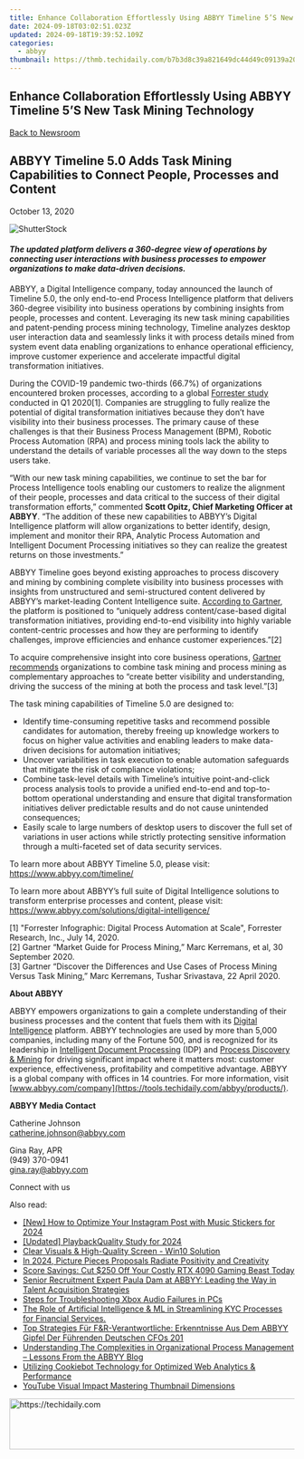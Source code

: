 ```yaml
---
title: Enhance Collaboration Effortlessly Using ABBYY Timeline 5’S New Task Mining Technology
date: 2024-09-18T03:02:51.023Z
updated: 2024-09-18T19:39:52.109Z
categories:
  - abbyy
thumbnail: https://thmb.techidaily.com/b7b3d8c39a821649dc44d49c09139a20a97e41dfca3f0d118aeffb822a7ad834.jpg
---
```


## Enhance Collaboration Effortlessly Using ABBYY Timeline 5’S New Task Mining Technology

[Back to Newsroom](https://tools.techidaily.com/abbyy/products/)

## ABBYY Timeline 5.0 Adds Task Mining Capabilities to Connect People, Processes and Content

October 13, 2020

![ShutterStock](https://content.abbyy.com/-/media/project/abbyy/abbyy/branchtemplates/shutterstock_1272462163_1296-x-729.jpg?h=729&iar=0&w=1296)

#### _The updated platform delivers a 360-degree view of operations by connecting user interactions with business processes to empower organizations to make data-driven decisions._

ABBYY, a Digital Intelligence company, today announced the launch of Timeline 5.0, the only end-to-end Process Intelligence platform that delivers 360-degree visibility into business operations by combining insights from people, processes and content. Leveraging its new task mining capabilities and patent-pending process mining technology, Timeline analyzes desktop user interaction data and seamlessly links it with process details mined from system event data enabling organizations to enhance operational efficiency, improve customer experience and accelerate impactful digital transformation initiatives. 

During the COVID-19 pandemic two-thirds (66.7%) of organizations encountered broken processes, according to a global [Forrester study](https://www.forrester.com/report/Forrester+Infographic+Digital+Process+Automation+At+Scale/-/E-RES160722 "Forrester: Global study") conducted in Q1 2020\[1\]. Companies are struggling to fully realize the potential of digital transformation initiatives because they don’t have visibility into their business processes. The primary cause of these challenges is that their Business Process Management (BPM), Robotic Process Automation (RPA) and process mining tools lack the ability to understand the details of variable processes all the way down to the steps users take.

“With our new task mining capabilities, we continue to set the bar for Process Intelligence tools enabling our customers to realize the alignment of their people, processes and data critical to the success of their digital transformation efforts,” commented **Scott Opitz, Chief Marketing Officer at ABBYY**. “The addition of these new capabilities to ABBYY’s Digital Intelligence platform will allow organizations to better identify, design, implement and monitor their RPA, Analytic Process Automation and Intelligent Document Processing initiatives so they can realize the greatest returns on those investments.”

ABBYY Timeline goes beyond existing approaches to process discovery and mining by combining complete visibility into business processes with insights from unstructured and semi-structured content delivered by ABBYY’s market-leading Content Intelligence suite. [According to Gartner](https://www.gartner.com/document/3991229 "Gartner report"), the platform is positioned to “uniquely address content/case-based digital transformation initiatives, providing end-to-end visibility into highly variable content-centric processes and how they are performing to identify challenges, improve efficiencies and enhance customer experiences.”\[2\]

To acquire comprehensive insight into core business operations, [Gartner recommends](https://www.gartner.com/en/documents/3983907/discover-the-differences-and-use-cases-of-process-mining "recommendations from Gartner analytics") organizations to combine task mining and process mining as complementary approaches to “create better visibility and understanding, driving the success of the mining at both the process and task level.”\[3\]

The task mining capabilities of Timeline 5.0 are designed to:

* Identify time-consuming repetitive tasks and recommend possible candidates for automation, thereby freeing up knowledge workers to focus on higher value activities and enabling leaders to make data-driven decisions for automation initiatives;
* Uncover variabilities in task execution to enable automation safeguards that mitigate the risk of compliance violations;
* Combine task-level details with Timeline’s intuitive point-and-click process analysis tools to provide a unified end-to-end and top-to-bottom operational understanding and ensure that digital transformation initiatives deliver predictable results and do not cause unintended consequences;
* Easily scale to large numbers of desktop users to discover the full set of variations in user actions while strictly protecting sensitive information through a multi-faceted set of data security services.

To learn more about ABBYY Timeline 5.0, please visit: <https://www.abbyy.com/timeline/>

To learn more about ABBYY’s full suite of Digital Intelligence solutions to transform enterprise processes and content, please visit: <https://www.abbyy.com/solutions/digital-intelligence/>

  
\[1\] "Forrester Infographic: Digital Process Automation at Scale", Forrester Research, Inc., July 14, 2020.  
\[2\] Gartner “Market Guide for Process Mining,” Marc Kerremans, et al, 30 September 2020.  
\[3\] Gartner “Discover the Differences and Use Cases of Process Mining Versus Task Mining,” Marc Kerremans, Tushar Srivastava, 22 April 2020.

**About ABBYY**

ABBYY empowers organizations to gain a complete understanding of their business processes and the content that fuels them with its [Digital Intelligence](https://tools.techidaily.com/abbyy/products/) platform. ABBYY technologies are used by more than 5,000 companies, including many of the Fortune 500, and is recognized for its leadership in [Intelligent Document Processing](https://tools.techidaily.com/abbyy/products/) (IDP) and [Process Discovery & Mining](https://tools.techidaily.com/abbyy/products/) for driving significant impact where it matters most: customer experience, effectiveness, profitability and competitive advantage. ABBYY is a global company with offices in 14 countries. For more information, visit [www.abbyy.com/company](https://tools.techidaily.com/abbyy/products/).

**ABBYY Media Contact**

Catherine Johnson  
[catherine.johnson@abbyy.com](https://tools.techidaily.com/abbyy/products/)

Gina Ray, APR  
(949) 370-0941  
[gina.ray@abbyy.com](https://tools.techidaily.com/abbyy/products/)  
  
  
Connect with us

<ins class="adsbygoogle"
     style="display:block"
     data-ad-format="autorelaxed"
     data-ad-client="ca-pub-7571918770474297"
     data-ad-slot="1223367746"></ins>

<ins class="adsbygoogle"
     style="display:block"
     data-ad-client="ca-pub-7571918770474297"
     data-ad-slot="8358498916"
     data-ad-format="auto"
     data-full-width-responsive="true"></ins>

<span class="atpl-alsoreadstyle">Also read:</span>
<div><ul>
<li><a href="https://instagram-video-files.techidaily.com/new-how-to-optimize-your-instagram-post-with-music-stickers-for-2024/"><u>[New] How to Optimize Your Instagram Post with Music Stickers for 2024</u></a></li>
<li><a href="https://screen-mirroring-recording.techidaily.com/updated-playbackquality-study-for-2024/"><u>[Updated] PlaybackQuality Study for 2024</u></a></li>
<li><a href="https://network-issues.techidaily.com/clear-visuals-and-high-quality-screen-win10-solution/"><u>Clear Visuals & High-Quality Screen - Win10 Solution</u></a></li>
<li><a href="https://extra-approaches.techidaily.com/in-2024-picture-pieces-proposals-radiate-positivity-and-creativity/"><u>In 2024, Picture Pieces Proposals Radiate Positivity and Creativity</u></a></li>
<li><a href="https://android-frp.techidaily.com/1723262400147-score-savings-cut-250-off-your-costly-rtx-4090-gaming-beast-today/"><u>Score Savings: Cut $250 Off Your Costly RTX 4090 Gaming Beast Today</u></a></li>
<li><a href="https://solve-popular.techidaily.com/senior-recruitment-expert-paula-dam-at-abbyy-leading-the-way-in-talent-acquisition-strategies/"><u>Senior Recruitment Expert Paula Dam at ABBYY: Leading the Way in Talent Acquisition Strategies</u></a></li>
<li><a href="https://win11.techidaily.com/steps-for-troubleshooting-xbox-audio-failures-in-pcs/"><u>Steps for Troubleshooting Xbox Audio Failures in PCs</u></a></li>
<li><a href="https://solve-popular.techidaily.com/the-role-of-artificial-intelligence-and-ml-in-streamlining-kyc-processes-for-financial-services/"><u>The Role of Artificial Intelligence & ML in Streamlining KYC Processes for Financial Services.</u></a></li>
<li><a href="https://solve-popular.techidaily.com/top-strategies-fur-fandr-verantwortliche-erkenntnisse-aus-dem-abbyy-gipfel-der-fuhrenden-deutschen-cfos-201/"><u>Top Strategies Für F&R-Verantwortliche: Erkenntnisse Aus Dem ABBYY Gipfel Der Führenden Deutschen CFOs 201</u></a></li>
<li><a href="https://solve-popular.techidaily.com/understanding-the-complexities-in-organizational-process-management-lessons-from-the-abbyy-blog/"><u>Understanding The Complexities in Organizational Process Management – Lessons From the ABBYY Blog</u></a></li>
<li><a href="https://solve-popular.techidaily.com/utilizing-cookiebot-technology-for-optimized-web-analytics-and-performance/"><u>Utilizing Cookiebot Technology for Optimized Web Analytics & Performance</u></a></li>
<li><a href="https://youtube-blog.techidaily.com/be-visual-impact-mastering-thumbnail-dimensions/"><u>YouTube Visual Impact Mastering Thumbnail Dimensions</u></a></li>
</ul></div>

<!-- affiliate ads begin -->
<a href="https://dhgate.sjv.io/c/5597632/1172027/12108" target="_top" id="1172027">
  <img src="//a.impactradius-go.com/display-ad/12108-1172027" border="0" alt="https://techidaily.com" width="728" height="90"/>
</a>
<img height="0" width="0" src="https://dhgate.sjv.io/i/5597632/1172027/12108" style="position:absolute;visibility:hidden;" border="0" />
<!-- affiliate ads end -->

